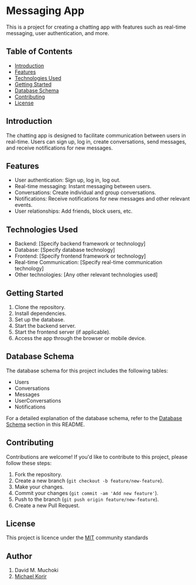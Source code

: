 # Messaging App

This is a project for creating a chatting app with features such as real-time messaging, user authentication, and more.

## Table of Contents

- [Introduction](#introduction)
- [Features](#features)
- [Technologies Used](#technologies-used)
- [Getting Started](#getting-started)
- [Database Schema](#database-schema)
- [Contributing](#contributing)
- [License](#license)

## Introduction

The chatting app is designed to facilitate communication between users in real-time. Users can sign up, log in, create conversations, send messages, and receive notifications for new messages.

## Features

- User authentication: Sign up, log in, log out.
- Real-time messaging: Instant messaging between users.
- Conversations: Create individual and group conversations.
- Notifications: Receive notifications for new messages and other relevant events.
- User relationships: Add friends, block users, etc.

## Technologies Used

- Backend: [Specify backend framework or technology]
- Database: [Specify database technology]
- Frontend: [Specify frontend framework or technology]
- Real-time Communication: [Specify real-time communication technology]
- Other technologies: [Any other relevant technologies used]

## Getting Started

1. Clone the repository.
2. Install dependencies.
3. Set up the database.
4. Start the backend server.
5. Start the frontend server (if applicable).
6. Access the app through the browser or mobile device.

## Database Schema

The database schema for this project includes the following tables:

- Users
- Conversations
- Messages
- UserConversations
- Notifications

For a detailed explanation of the database schema, refer to the [Database Schema](#database-schema) section in this README.

## Contributing

Contributions are welcome! If you'd like to contribute to this project, please follow these steps:

1. Fork the repository.
2. Create a new branch (`git checkout -b feature/new-feature`).
3. Make your changes.
4. Commit your changes (`git commit -am 'Add new feature'`).
5. Push to the branch (`git push origin feature/new-feature`).
6. Create a new Pull Request.

## License

This project is licence under the [MIT](LICENSE) community standards

## Author

1. David M. Muchoki
2. [Michael Korir](https://github.com/michaelkorir)
